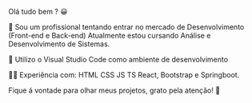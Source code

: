 Olá tudo bem ? 😀 

💼 Sou um profissional tentando entrar no mercado de Desenvolvimento (Front-end e Back-end)
   Atualmente estou cursando Análise e Desenvolvimento de Sistemas.

🔧 Utilizo o Visual Studio Code como ambiente de desenvolvimento

👨‍💻 Experiência com: HTML CSS JS TS React, Bootstrap e Springboot.

Fique á vontade para olhar meus projetos, grato pela atenção!  🙌 

